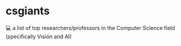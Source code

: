 # csgiants
:computer: a list of top researchers/professors in the Computer Science field (specifically Vision and AI)
